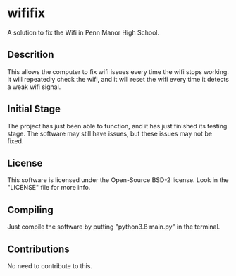 # wififix
A solution to fix the Wifi in Penn Manor High School.

## Descrition
This allows the computer to fix wifi issues every time the wifi stops working.
It will repeatedly check the wifi, and it will reset the wifi every time it detects a weak wifi signal.

## Initial Stage
The project has just been able to function, and it has just finished its testing stage. The software may still have issues, but these issues may not be fixed.

## License
This software is licensed under the Open-Source BSD-2 license. Look in the "LICENSE" file for more info.

## Compiling
Just compile the software by putting "python3.8 main.py" in the terminal.

## Contributions
No need to contribute to this.
